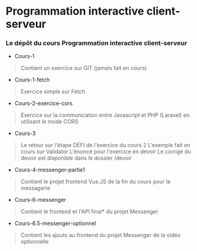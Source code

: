 # Programmation interactive client-serveur
### Le dépôt du cours Programmation interactive client-serveur

- Cours-1
> Contient un exercice sur GIT (jamais fait en cours)
- Cours-1-fetch
> Exercice simple sur Fetch
- Cours-2-exercice-cors
> Exercice sur la communication entre Javascript et PHP (Laravel) en utilisant le mode CORS
- Cours-3
> Le retour sur l'étape DÉFI de l'exercice du cours 2
> L'exemple fait en cours sur Validator
> L'énoncé pour l'exercice en devoir
> Le corrigé du devoir est disponible dans le dossier /devoir
- Cours-4-messenger-partie1
> Contient le projet frontend Vue.JS de la fin du cours pour la messagerie
- Cours-6-messenger
> Contient le frontend et l'API final* du projet Messenger
- Cours-6.5-messenger-optionnel
> Contient les ajouts au frontend du projet Messenger de la vidéo optionnelle